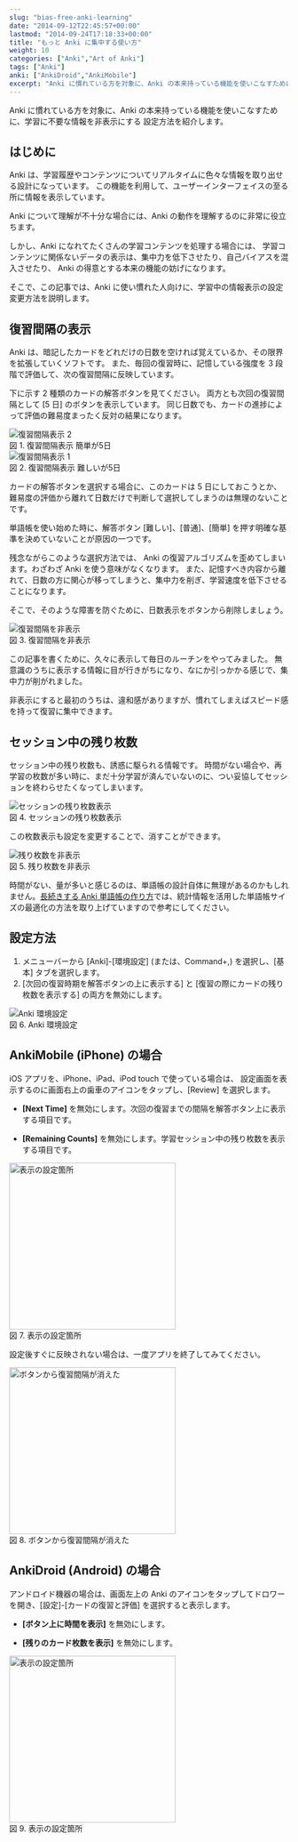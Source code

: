 ```yaml
---
slug: "bias-free-anki-learning"
date: "2014-09-12T22:45:57+00:00"
lastmod: "2014-09-24T17:18:33+00:00"
title: "もっと Anki に集中する使い方"
weight: 10
categories: ["Anki","Art of Anki"]
tags: ["Anki"]
anki: ["AnkiDroid","AnkiMobile"]
excerpt: "Anki に慣れている方を対象に、Anki の本来持っている機能を使いこなすために、学習に不要な情報を非表示にする 設定方法を紹介します。"
---
```

<section id="preamble">
<p>Anki に慣れている方を対象に、Anki の本来持っている機能を使いこなすために、学習に不要な情報を非表示にする 設定方法を紹介します。</p>
</section>
<section id="はじめに">
  <div class="page-header">
    <h1>はじめに</h1>
  </div>
<p>Anki は、学習履歴やコンテンツについてリアルタイムに色々な情報を取り出せる設計になっています。
この機能を利用して、ユーザーインターフェイスの至る所に情報を表示しています。</p>
<p>Anki について理解が不十分な場合には、Anki の動作を理解するのに非常に役立ちます。</p>
<p>しかし、Anki になれてたくさんの学習コンテンツを処理する場合には、
学習コンテンツに関係ないデータの表示は、集中力を低下させたり、自己バイアスを混入させたり、
Anki の得意とする本来の機能の妨げになります。</p>
<p>そこで、この記事では、Anki に使い慣れた人向けに、学習中の情報表示の設定変更方法を説明します。</p>
</section>
<section id="復習間隔の表示">
  <div class="page-header">
    <h1>復習間隔の表示</h1>
  </div>
<p>Anki は、暗記したカードをどれだけの日数を空ければ覚えているか、その限界を拡張していくソフトです。
また、毎回の復習時に、記憶している強度を 3 段階で評価して、次の復習間隔に反映しています。</p>
<p>下に示す 2 種類のカードの解答ボタンを見てください。
両方とも次回の復習間隔として [5 日] のボタンを表示しています。
同じ日数でも、カードの進捗によって評価の難易度まったく反対の結果になります。</p>
<div class="imageblock">
<div class="content">
<img src="/images/bias-free-due-ease.png" alt="復習間隔表示 2">
</div>
<div class="title">図 1. 復習間隔表示 簡単が5日</div>
</div>
<div class="imageblock">
<div class="content">
<img src="/images/bias-free-due-hard.png" alt="復習間隔表示 1">
</div>
<div class="title">図 2. 復習間隔表示 難しいが5日</div>
</div>
<p>カードの解答ボタンを選択する場合に、このカードは 5 日にしておこうとか、難易度の評価から離れて日数だけで判断して選択してしまうのは無理のないことです。</p>
<p>単語帳を使い始めた時に、解答ボタン [難しい]、[普通]、[簡単] を押す明確な基準を決めていないことが原因の一つです。</p>
<p>残念ながらこのような選択方法では、 Anki の復習アルゴリズムを歪めてしまいます。わざわざ Anki を使う意味がなくなります。
また、記憶すべき内容から離れて、日数の方に関心が移ってしまうと、集中力を削ぎ、学習速度を低下させることになります。</p>
<p>そこで、そのような障害を防ぐために、日数表示をボタンから削除しましょう。</p>
<div class="imageblock">
<div class="content">
<img src="/images/bias-free-due-empty.png" alt="復習間隔を非表示">
</div>
<div class="title">図 3. 復習間隔を非表示</div>
</div>
<p>この記事を書くために、久々に表示して毎日のルーチンをやってみました。
無意識のうちに表示する情報に目が行きがちになり、なにか引っかかる感じで、集中力が削がれました。</p>
<p>非表示にすると最初のうちは、違和感がありますが、慣れてしまえばスピード感を持って復習に集中できます。</p>
</section>
<section id="セッション中の残り枚数">
  <div class="page-header">
    <h1>セッション中の残り枚数</h1>
  </div>
<p>セッション中の残り枚数も、誘惑に駆られる情報です。
時間がない場合や、再学習の枚数が多い時に、まだ十分学習が済んでいないのに、つい妥協してセッションを終わらせたくなってしまいます。</p>
<div class="imageblock">
<div class="content">
<img src="/images/bias-free-remain.png" alt="セッションの残り枚数表示">
</div>
<div class="title">図 4. セッションの残り枚数表示</div>
</div>
<p>この枚数表示も設定を変更することで、消すことができます。</p>
<div class="imageblock">
<div class="content">
<img src="/images/bias-free-remain-empty.png" alt="残り枚数を非表示">
</div>
<div class="title">図 5. 残り枚数を非表示</div>
</div>
<p>時間がない、量が多いと感じるのは、単語帳の設計自体に無理があるのかもしれません。<a href="/how-to-make-anki-decks-sustainable/">長続きする Anki 単語帳の作り方</a>では、統計情報を活用した単語帳サイズの最適化の方法を取り上げていますので参考にしてください。</p>
</section>
<section id="設定方法">
  <div class="page-header">
    <h1>設定方法</h1>
  </div>
<ol>
<li>
メニューバーから [Anki]-[環境設定] (または、Command+,) を選択し、[基本] タブを選択します。
</li>
<li>
[次回の復習時期を解答ボタンの上に表示する] と [復習の際にカードの残り枚数を表示する] の両方を無効にします。
</li>
</ol>
<div class="imageblock">
<div class="content">
<img src="/images/bias-free-settings.png" alt="Anki 環境設定">
</div>
<div class="title">図 6. Anki 環境設定</div>
</div>
<h2 id="ankimobile_iphone_の場合">AnkiMobile (iPhone) の場合</h2>
<p>iOS アプリを、iPhone、iPad、iPod touch で使っている場合は、
設定画面を表示するのに画面右上の歯車のアイコンをタップし、[Review] を選択します。</p>
<div class="ulist"><ul>
<li>
<p>
<strong>[Next Time]</strong> を無効にします。次回の復習までの間隔を解答ボタン上に表示する項目です。
</p>
</li>
<li>
<p>
<strong>[Remaining Counts]</strong> を無効にします。学習セッション中の残り枚数を表示する項目です。
</p>
</li>
</ul></div>
<div class="imageblock">
<div class="content">
<img src="/images/bias-free-settings-ios.png" alt="表示の設定箇所" width="300">
</div>
<div class="title">図 7. 表示の設定箇所</div>
</div>
<p>設定後すぐに反映されない場合は、一度アプリを終了してみてください。</p>
<div class="imageblock">
<div class="content">
<img src="/images/bias-free-due-ios.png" alt="ボタンから復習間隔が消えた" width="300">
</div>
<div class="title">図 8. ボタンから復習間隔が消えた</div>
</div>
<h2 id="ankidroid_android_の場合">AnkiDroid (Android) の場合</h2>
<p>アンドロイド機器の場合は、画面左上の Anki のアイコンをタップしてドロワーを開き、[設定]-[カードの復習と評価] を選択すると表示します。</p>
<div class="ulist"><ul>
<li>
<p>
<strong>[ボタン上に時間を表示]</strong> を無効にします。
</p>
</li>
<li>
<p>
<strong>[残りのカード枚数を表示]</strong> を無効にします。
</p>
</li>
</ul></div>
<div class="imageblock">
<div class="content">
<img src="/images/bias-free-settings-android.png" alt="表示の設定箇所" width="300">
</div>
<div class="title">図 9. 表示の設定箇所</div>
</div>
</section>